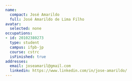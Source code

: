 ```yaml
---
name:
  compact: José Amarildo
  full: José Amarildo de Lima Filho
avatar:
  selected: none
occupations:
- id: 20102380273
  type: student
  campus: ifpb-jp
  course: cstrc
  isFinished: true
addresses:
  email: joseamaril@gmail.com
  linkedin: https://www.linkedin.com/in/jose-amarildo/
---
```

